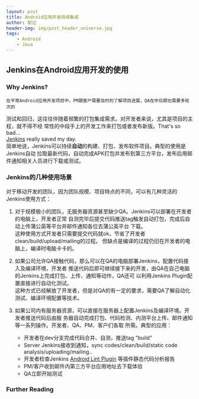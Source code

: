 ```yaml
---
layout: post
title: Android应用开发持续集成
author: 聪记
header-img: img/post_header_universe.jpg
tags: 
    - Android
    - Java
---
```



## Jenkins在Android应用开发的使用

### Why Jenkins?
  
    在平常Android应用开发项目中，PM跟客户需要及时的了解项目进展，QA在中后期也需要多轮次的
  测试和回归，这往往伴随着频繁的打包集成需求。对开发者来说，尤其是项目的主程，就不得不经
  常性的中段手上的开发工作来打包或者发布新版。That's so bad...  
    [Jenkins](jenkins-ci.org) really saved my day.  
    简单地说，Jenkins可以持续**自动**的构建、打包、发布软件项目。典型的使用是Jenkins自动
  拉取最新代码，自动完成APK打包并发布到第三方平台，发布后用邮件通知相关人员进行下载或测试。


### Jenkins的几种使用场景

  对于移动开发的团队，因为团队规模、项目特点的不同，可以有几种灵活的Jenkins使用方式：

1. 对于规模极小的团队，无服务器资源甚至缺少QA。Jenkins可以部署在开发者的电脑上，开发者正常
自测完毕后提交代码推送tag触发自动打包，完成后自动上传蒲公英等平台并邮件通知各位去蒲公英平台
下载。  
   这种使用方式开发者只需要提交代码就ok，节省了开发者clean/build/upload/mailing的过程。
但缺点是编译的过程仍旧在开发者的电脑上，编译时电脑卡卡的。  

2. 如果公司允许QA接触代码，那么可以在QA的电脑部署Jenkins，配置代码接入及编译环境，开发者
推送代码后即可继续接下来的开发，由QA在自己电脑的Jenkins上完成打包、上传、通知等动作，QA还可
以利用Jenkins Plugin配置直接进行自动化测试。  
   这种方式已经解放了开发者，但是对QA的有一定的要求，需要QA了解自动化测试、编译环境配置等技术。  

3. 如果公司内有服务器资源，可以直接在服务器上配置Jenkins及编译环境。开发者推送代码后由服
务器自动完成打包、代码检测、内测平台上传、邮件通知等一系列操作。开发者、QA、PM、客户们各取
所需。典型的应用：    
   
   * 开发者在dev分支完成代码合并、自测，推送tag "build"
   * Server Jenkins接收到通知，sync codes/clean/build/static code analysis/uploading/mailing..
   * 开发者检查Jenkins [Android Lint Plugin](https://wiki.jenkins-ci.org/display/JENKINS/Android+Lint+Plugin)
   等插件静态代码分析报告
   * PM/客户收到邮件内第三方平台应用地址去下载体验
   * QA立即开始测试


### Further Reading
  










